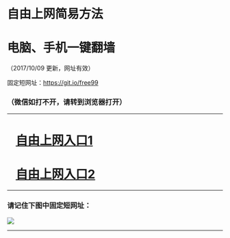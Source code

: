 ﻿# 自由上网简易方法

# 电脑、手机一键翻墙

（2017/10/09 更新，网址有效）

固定短网址：https://git.io/free99

### （微信如打不开，请转到浏览器打开）


***





# &nbsp;&nbsp; <a href="http://ft90276534.fwq-tz-1001.info/fwqtz01.html?t=100900126587 " target="_blank">自由上网入口1</a>
# &nbsp;&nbsp; <a href="http://ft2813327406.fwq-tz-1002.info/fwqtz02.html?t=100900131185 " target="_blank">自由上网入口2</a>
***

### 请记住下图中固定短网址：

<img src="https://s3-us-west-2.amazonaws.com/fwq-1001/yjfq-20170905okok.png" /> 


***

